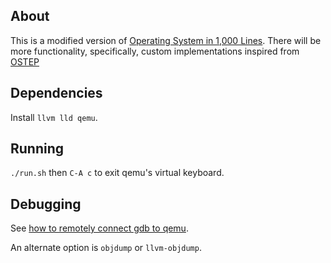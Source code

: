 ## About
This is a modified version of [Operating System in 1,000 Lines](https://operating-system-in-1000-lines.vercel.app/en/). 
There will be more functionality, specifically, custom implementations inspired from [OSTEP](https://pages.cs.wisc.edu/~remzi/OSTEP/)

## Dependencies
Install `llvm lld qemu`.

## Running
`./run.sh` then `C-A c` to exit qemu's virtual keyboard. 

## Debugging
See [how to remotely connect gdb to qemu](https://qemu-project.gitlab.io/qemu/system/gdb.html).


An alternate option is `objdump` or `llvm-objdump`. 

